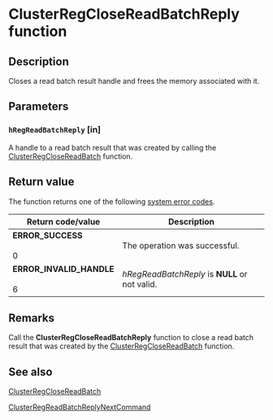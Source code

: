 # ClusterRegCloseReadBatchReply function

## Description

Closes a read batch result handle and frees the memory associated with it.

## Parameters

### `hRegReadBatchReply` [in]

A handle to a read batch result that was created by calling the [ClusterRegCloseReadBatch](https://learn.microsoft.com/windows/desktop/api/clusapi/nf-clusapi-clusterregclosereadbatch) function.

## Return value

The function returns one of the following
[system error codes](https://learn.microsoft.com/windows/desktop/Debug/system-error-codes).

| Return code/value | Description |
| --- | --- |
| **ERROR_SUCCESS**<br><br>0 | The operation was successful. |
| **ERROR_INVALID_HANDLE**<br><br>6 | *hRegReadBatchReply* is **NULL** or not valid. |

## Remarks

Call the **ClusterRegCloseReadBatchReply** function to close a read batch result that was created by the [ClusterRegCloseReadBatch](https://learn.microsoft.com/windows/desktop/api/clusapi/nf-clusapi-clusterregclosereadbatch) function.

## See also

[ClusterRegCloseReadBatch](https://learn.microsoft.com/windows/desktop/api/clusapi/nf-clusapi-clusterregclosereadbatch)

[ClusterRegReadBatchReplyNextCommand](https://learn.microsoft.com/previous-versions/windows/desktop/api/clusapi/nf-clusapi-clusterregreadbatchreplynextcommand)
